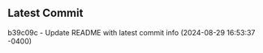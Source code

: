 
## Latest Commit
b39c09c - Update README with latest commit info (2024-08-29 16:53:37 -0400) <Yunxi-Zhou>
